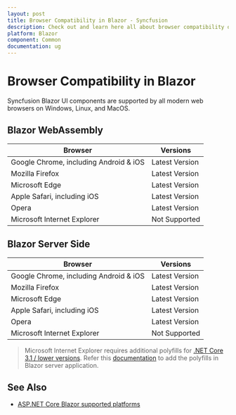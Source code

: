 ```yaml
---
layout: post
title: Browser Compatibility in Blazor - Syncfusion
description: Check out and learn here all about browser compatibility of syncfusion blazor components and much more.
platform: Blazor
component: Common
documentation: ug
---
```


# Browser Compatibility in Blazor

Syncfusion Blazor UI components are supported by all modern web browsers on Windows, Linux, and MacOS.

## Blazor WebAssembly

|    Browser    |    Versions    |
|--------------|---------------|
|    Google Chrome, including Android & iOS    |    Latest Version  |
|    Mozilla Firefox    |    Latest Version  |
|    Microsoft Edge    |    Latest Version  |
|    Apple Safari, including iOS    |    Latest Version  |
|    Opera    |    Latest Version  |
|    Microsoft Internet Explorer    |    Not Supported  |

## Blazor Server Side

|    Browser    |    Versions    |
|--------------|---------------|
|    Google Chrome, including Android & iOS    |    Latest Version  |
|    Mozilla Firefox    |    Latest Version  |
|    Microsoft Edge    |    Latest Version  |
|    Apple Safari, including iOS    |    Latest Version  |
|    Opera    |    Latest Version  |
|    Microsoft Internet Explorer    |    Not Supported  |

> Microsoft Internet Explorer requires additional polyfills for [.NET Core 3.1 / lower versions](https://docs.microsoft.com/en-us/aspnet/core/blazor/supported-platforms?view=aspnetcore-3.1). Refer this [documentation](common/how-to/render-blazor-server-app-in-ie) to add the polyfills in Blazor server application.

## See Also

* [ASP.NET Core Blazor supported platforms](https://docs.microsoft.com/en-us/aspnet/core/blazor/supported-platforms?view=aspnetcore-5.0)